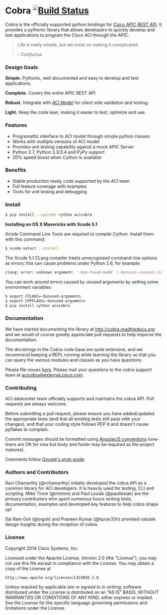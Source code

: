 Cobra [![Build Status](https://api.shippable.com/projects/54ea96315ab6cc13528d52b3/badge?branchName=master)](https://app.shippable.com/projects/54ea96315ab6cc13528d52b3/builds/latest)
=====

Cobra is the officially supported python bindings for [Cisco APIC REST API][apihome].
It provides a pythonic library that allows developers to quickly develop and test applications to program the Cisco ACI through the APIC.

[apihome]: http://www.cisco.com/c/en/us/td/docs/switches/datacenter/aci/apic/sw/1-x/api/rest/b_APIC_RESTful_API_User_Guide.html
[modelhome]: https://developer.cisco.com/site/apic-dc/documents/mim-ref/
[acimodel]: https://github.com/datacenter/acimodel
[issues]: https://github.com/datacenter/cobra/issues

> Life is really simple, but we insist on making it complicated.
>
> *- Confucius*


### Design Goals ###

**Simple.** Pythonic, well documented and easy to develop and test applications.

**Complete.** Covers the entire APIC REST API.

**Robust.** Integrate with [ACI Model][acimodel] for client side validation and testing.

**Light.** Keep the code lean, making it easier to test, optimize and use.


### Features ###

* Programattic interface to ACI model through simple python classes
* Works with multiple versions of ACI model
* Provides unit testing capability against a mock APIC Server
* Python 2.7, Python 3.3/3.4 and PyPy support
* 20% speed boost when Cython is available

### Benefits ###

* Stable production ready code supported by the ACI team
* Full feature coverage with examples
* Tools for unit testing and debugging


### Install ###


```bash
$ pip install --upgrade cython acicobra
```

**Installing on OS X Mavericks with Xcode 5.1**

Xcode Command Line Tools are required to compile Cython. Install them with
this command:

```bash
$ xcode-select --install
```

The Xcode 5.1 CLang compiler treats unrecognized command-line options as
errors; this can cause problems under Python 2.6, for example:

```bash
clang: error: unknown argument: '-mno-fused-madd' [-Wunused-command-line-argument-hard-error-in-future]
```

You can work around errors caused by unused arguments by setting some
environment variables:

```bash
$ export CFLAGS=-Qunused-arguments
$ export CPPFLAGS=-Qunused-arguments
$ pip install cython acicobra
```

### Documentation ###

We have started documenting the library at http://cobra.readthedocs.org and we would of course greatly appreciate pull requests to help imporve the documentation.

The docstrings in the Cobra code base are quite extensive, and we recommend keeping a REPL running while learning the library so that you can query the various modules and classes as you have questions.

Please file issues [here][issues]. Please mail your questions to the cobra support team at acicobra@external.cisco.com.


### Contributing ###

ACI datacenter team officially supports and maintains the cobra API. Pull requests are always welcome.

Before submitting a pull request, please ensure you have added/updated the appropriate tests (and that all existing tests still pass with your changes), and that your coding style follows PEP 8 and doesn't cause pyflakes to complain.

Commit messages should be formatted using [AngularJS conventions][ajs] (one-liners are OK for now but body and footer may be required as the project matures).

Comments follow [Google's style guide][goog-style-comments].

[ajs]: http://goo.gl/QpbS7
[goog-style-comments]: http://google-styleguide.googlecode.com/svn/trunk/pyguide.html#Comments


### Authors and Contributors ###

Ravi Chamarthy (@rchamarthy) initially developed the cobra API as a common library for ACI developers. It is heavily used for testing, CLI and scripting. 
Mike Timm (@mtimm) and Paul Lesiak (@paullesiak) are the primary contributors who spent numerous hours writing tests, documentation, examples and developed key features to help cobra shape up!

Sai Ram Goli (@srgoli) and Praveen Kumar (@kprav33n) provided valuble design insights during the inception of cobra.


### License ###

Copyright 2014 Cisco Systems, Inc.

Licensed under the Apache License, Version 2.0 (the "License");
you may not use this file except in compliance with the License.
You may obtain a copy of the License at

    http://www.apache.org/licenses/LICENSE-2.0

Unless required by applicable law or agreed to in writing, software
distributed under the License is distributed on an "AS IS" BASIS,
WITHOUT WARRANTIES OR CONDITIONS OF ANY KIND, either express or implied.
See the License for the specific language governing permissions and
limitations under the License.

